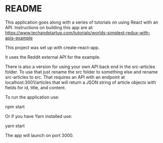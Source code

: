 # README

This application goes along with a series of tutorials on using React with an API. Instructions on building this app are at:
https://www.techandstartup.com/tutorials/worlds-simplest-redux-with-apis-example

This project was set up with create-react-app.

It uses the Reddit external API for the example.

There is also a version for using your own API back end in the src-articles folder. To use that just rename the src folder to something else and rename src-articles to src. That requires an API with an endpoint at localhost:3001/articles that will return a JSON string of article objects with fields for id, title, and content.

To run the application use:

npm start 

Or if you have Yarn installed use:

yarn start

The app will launch on port 3000.
